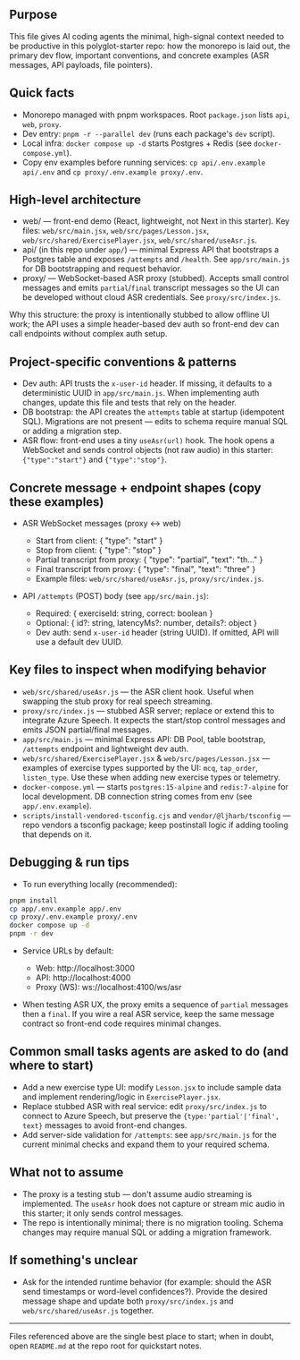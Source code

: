 ## Purpose

This file gives AI coding agents the minimal, high-signal context needed to be productive in this polyglot-starter repo: how the monorepo is laid out, the primary dev flow, important conventions, and concrete examples (ASR messages, API payloads, file pointers).

## Quick facts

- Monorepo managed with pnpm workspaces. Root `package.json` lists `api`, `web`, `proxy`.
- Dev entry: `pnpm -r --parallel dev` (runs each package's `dev` script).
- Local infra: `docker compose up -d` starts Postgres + Redis (see `docker-compose.yml`).
- Copy env examples before running services: `cp api/.env.example api/.env` and `cp proxy/.env.example proxy/.env`.

## High-level architecture

- web/ — front-end demo (React, lightweight, not Next in this starter). Key files: `web/src/main.jsx`, `web/src/pages/Lesson.jsx`, `web/src/shared/ExercisePlayer.jsx`, `web/src/shared/useAsr.js`.
- api/ (in this repo under `app/`) — minimal Express API that bootstraps a Postgres table and exposes `/attempts` and `/health`. See `app/src/main.js` for DB bootstrapping and request behavior.
- proxy/ — WebSocket-based ASR proxy (stubbed). Accepts small control messages and emits `partial`/`final` transcript messages so the UI can be developed without cloud ASR credentials. See `proxy/src/index.js`.

Why this structure: the proxy is intentionally stubbed to allow offline UI work; the API uses a simple header-based dev auth so front-end dev can call endpoints without complex auth setup.

## Project-specific conventions & patterns

- Dev auth: API trusts the `x-user-id` header. If missing, it defaults to a deterministic UUID in `app/src/main.js`. When implementing auth changes, update this file and tests that rely on the header.
- DB bootstrap: the API creates the `attempts` table at startup (idempotent SQL). Migrations are not present — edits to schema require manual SQL or adding a migration step.
- ASR flow: front-end uses a tiny `useAsr(url)` hook. The hook opens a WebSocket and sends control objects (not raw audio) in this starter: `{"type":"start"}` and `{"type":"stop"}`.

## Concrete message + endpoint shapes (copy these examples)

- ASR WebSocket messages (proxy <-> web)
  - Start from client: { "type": "start" }
  - Stop from client: { "type": "stop" }
  - Partial transcript from proxy: { "type": "partial", "text": "th..." }
  - Final transcript from proxy: { "type": "final", "text": "three" }
  - Example files: `web/src/shared/useAsr.js`, `proxy/src/index.js`.

- API `/attempts` (POST) body (see `app/src/main.js`):
  - Required: { exerciseId: string, correct: boolean }
  - Optional: { id?: string, latencyMs?: number, details?: object }
  - Dev auth: send `x-user-id` header (string UUID). If omitted, API will use a default dev UUID.

## Key files to inspect when modifying behavior

- `web/src/shared/useAsr.js` — the ASR client hook. Useful when swapping the stub proxy for real speech streaming.
- `proxy/src/index.js` — stubbed ASR server; replace or extend this to integrate Azure Speech. It expects the start/stop control messages and emits JSON partial/final messages.
- `app/src/main.js` — minimal Express API: DB Pool, table bootstrap, `/attempts` endpoint and lightweight dev auth.
- `web/src/shared/ExercisePlayer.jsx` & `web/src/pages/Lesson.jsx` — examples of exercise types supported by the UI: `mcq`, `tap_order`, `listen_type`. Use these when adding new exercise types or telemetry.
- `docker-compose.yml` — starts `postgres:15-alpine` and `redis:7-alpine` for local development. DB connection string comes from env (see `app/.env.example`).
- `scripts/install-vendored-tsconfig.cjs` and `vendor/@ljharb/tsconfig` — repo vendors a tsconfig package; keep postinstall logic if adding tooling that depends on it.

## Debugging & run tips

- To run everything locally (recommended):

```bash
pnpm install
cp app/.env.example app/.env
cp proxy/.env.example proxy/.env
docker compose up -d
pnpm -r dev
```

- Service URLs by default:
  - Web: http://localhost:3000
  - API: http://localhost:4000
  - Proxy (WS): ws://localhost:4100/ws/asr

- When testing ASR UX, the proxy emits a sequence of `partial` messages then a `final`. If you wire a real ASR service, keep the same message contract so front-end code requires minimal changes.

## Common small tasks agents are asked to do (and where to start)

- Add a new exercise type UI: modify `Lesson.jsx` to include sample data and implement rendering/logic in `ExercisePlayer.jsx`.
- Replace stubbed ASR with real service: edit `proxy/src/index.js` to connect to Azure Speech, but preserve the `{type:'partial'|'final', text}` messages to avoid front-end changes.
- Add server-side validation for `/attempts`: see `app/src/main.js` for the current minimal checks and expand them to your required schema.

## What not to assume

- The proxy is a testing stub — don't assume audio streaming is implemented. The `useAsr` hook does not capture or stream mic audio in this starter; it only sends control messages.
- The repo is intentionally minimal; there is no migration tooling. Schema changes may require manual SQL or adding a migration framework.

## If something's unclear

- Ask for the intended runtime behavior (for example: should the ASR send timestamps or word-level confidences?). Provide the desired message shape and update both `proxy/src/index.js` and `web/src/shared/useAsr.js` together.

---
Files referenced above are the single best place to start; when in doubt, open `README.md` at the repo root for quickstart notes.
